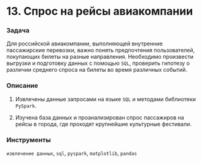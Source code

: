 # 13. Спрос на рейсы авиакомпании

### Задача

Для российской авиакомпании, выполняющей внутренние пассажирские перевозки, важно понять предпочтения пользователей, покупающих билеты на разные направления. Необходимо произвести выгрузки и подготовку данных с помощью `SQL`, проверить гипотезу о различии среднего спроса на билеты во время различных событий.

### Описание

1. Извлечены данные запросами на языке `SQL` и методами библиотеки `PySpark`.

2. Изучена база данных и проанализирован спрос пассажиров на рейсы в города, где проходят крупнейшие культурные фестивали.

### Инструменты

`извлечение данных`, `sql`, `pyspark`, `matplotlib`, `pandas`